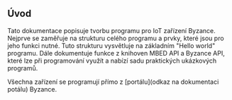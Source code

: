 ## Úvod

Tato dokumentace popisuje tvorbu programu pro IoT zařízení Byzance. Nejprve se zaměřuje na strukturu celého programu a   prvky, které jsou pro jeho funkci nutné. Tuto strukturu vysvětluje na základním "Hello world" programu. Dále dokumentuje funkce z knihoven MBED API a Byzance API, které lze při programování využít a nabízí sadu praktických ukázkových programů.

Všechna zařízení se programují přímo z [portálu](odkaz na dokumentaci potálu) Byzance.
